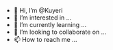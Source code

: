 - 👋 Hi, I’m @Kuyeri
- 👀 I’m interested in ...
- 🌱 I’m currently learning ...
- 💞️ I’m looking to collaborate on ...
- 📫 How to reach me ...

<!---
Kuyeri/Kuyeri is a ✨ special ✨ repository because its `README.md` (this file) appears on your GitHub profile.
You can click the Preview link to take a look at your changes.
--->

